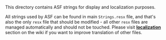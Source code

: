 This directory contains ASF strings for display and localization purposes.

All strings used by ASF can be found in main `Strings.resx` file, and that's also the only `resx` file that should be modified - all other `resx` files are managed automatically and should not be touched. Please visit **[localization](https://github.com/JustArchiNET/ArchiSteamFarm/wiki/Localization)** section on the wiki if you want to improve translation of other files.
